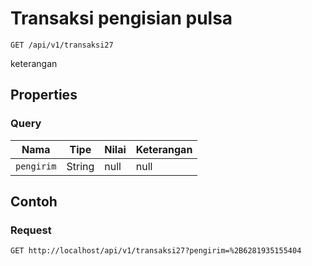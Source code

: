 # Transaksi pengisian pulsa
```http
GET /api/v1/transaksi27
```
keterangan
## Properties
### Query
Nama | Tipe | Nilai | Keterangan
--- | --- | --- | ---
<code>pengirim</code> | String | null | null
## Contoh
### Request
```http
GET http://localhost/api/v1/transaksi27?pengirim=%2B6281935155404


```
